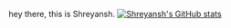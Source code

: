 hey there, this is Shreyansh.
[![Shreyansh's GitHub stats](https://github-readme-stats.vercel.app/api?username=Shreyanshdot)](https://github.com/Shreyanshdot/)
